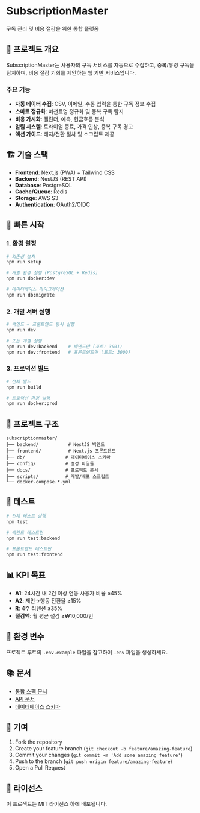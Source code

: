 # SubscriptionMaster

구독 관리 및 비용 절감을 위한 통합 플랫폼

## 🎯 프로젝트 개요

SubscriptionMaster는 사용자의 구독 서비스를 자동으로 수집하고, 중복/유령 구독을 탐지하며, 비용 절감 기회를 제안하는 웹 기반 서비스입니다.

### 주요 기능
- **자동 데이터 수집**: CSV, 이메일, 수동 입력을 통한 구독 정보 수집
- **스마트 정규화**: 머천트명 정규화 및 중복 구독 탐지
- **비용 가시화**: 캘린더, 예측, 현금흐름 분석
- **알림 시스템**: 트라이얼 종료, 가격 인상, 중복 구독 경고
- **액션 가이드**: 해지/전환 절차 및 스크립트 제공

## 🏗️ 기술 스택

- **Frontend**: Next.js (PWA) + Tailwind CSS
- **Backend**: NestJS (REST API)
- **Database**: PostgreSQL
- **Cache/Queue**: Redis
- **Storage**: AWS S3
- **Authentication**: OAuth2/OIDC

## 🚀 빠른 시작

### 1. 환경 설정
```bash
# 의존성 설치
npm run setup

# 개발 환경 실행 (PostgreSQL + Redis)
npm run docker:dev

# 데이터베이스 마이그레이션
npm run db:migrate
```

### 2. 개발 서버 실행
```bash
# 백엔드 + 프론트엔드 동시 실행
npm run dev

# 또는 개별 실행
npm run dev:backend    # 백엔드만 (포트: 3001)
npm run dev:frontend   # 프론트엔드만 (포트: 3000)
```

### 3. 프로덕션 빌드
```bash
# 전체 빌드
npm run build

# 프로덕션 환경 실행
npm run docker:prod
```

## 📁 프로젝트 구조

```
subscriptionmaster/
├── backend/           # NestJS 백엔드
├── frontend/          # Next.js 프론트엔드
├── db/               # 데이터베이스 스키마
├── config/           # 설정 파일들
├── docs/             # 프로젝트 문서
├── scripts/          # 개발/배포 스크립트
└── docker-compose.*.yml
```

## 🧪 테스트

```bash
# 전체 테스트 실행
npm test

# 백엔드 테스트만
npm run test:backend

# 프론트엔드 테스트만
npm run test:frontend
```

## 📊 KPI 목표

- **A1**: 24시간 내 2건 이상 연동 사용자 비율 ≥45%
- **A2**: 제안→행동 전환율 ≥15%
- **R**: 4주 리텐션 ≥35%
- **절감액**: 월 평균 절감 ≥₩10,000/인

## 🔧 환경 변수

프로젝트 루트의 `.env.example` 파일을 참고하여 `.env` 파일을 생성하세요.

## 📚 문서

- [통합 스펙 문서](./docs/SubscriptionMaster_AllInOne.md)
- [API 문서](./docs/api.md)
- [데이터베이스 스키마](./db/schema.sql)

## 🤝 기여

1. Fork the repository
2. Create your feature branch (`git checkout -b feature/amazing-feature`)
3. Commit your changes (`git commit -m 'Add some amazing feature'`)
4. Push to the branch (`git push origin feature/amazing-feature`)
5. Open a Pull Request

## 📄 라이선스

이 프로젝트는 MIT 라이선스 하에 배포됩니다.
